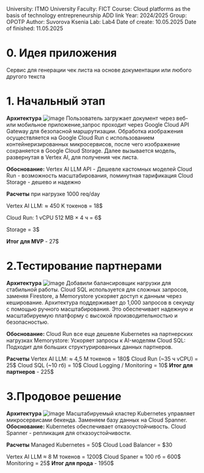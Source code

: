 University: ITMO University Faculty: FICT Course: Cloud platforms as the basis of technology entrepreneurship ADD link Year: 2024/2025 Group: OPOTP Author: Suvorova Ksenia Lab: Lab4 Date of create: 10.05.2025 Date of finished: 11.05.2025

# 0. Идея приложения
Сервис для генерации чек листа на основе документации или любого другого текста
# 1. Начальный этап
**Архитектура**
![image](https://github.com/user-attachments/assets/c7cc72cf-1c6f-4f14-8e9c-3aa0959bea29)
Пользователь загружает документ через веб- или мобильное приложение,запрос проходит через Google Cloud API Gateway для безопасной маршрутизации. Обработка изображения осуществляется на Google Cloud Run с использованием контейнеризированных микросервисов, после чего изображение сохраняется в Google Cloud Storage. Далее вызывается модель, развернутая в Vertex AI, для получения чек листа.

**Обоснование:**
Vertex AI LLM API - Дешевле кастомных моделей
Cloud Run - возможность масштабирования, поминутная тарификация
Cloud Storage - дешево и надежно

**Расчеты**
при нагрузке 1000 req/day

Vertex AI LLM: ≈ 450 K токенов = 18$

Cloud Run: 1 vCPU 512 MB × 4 ч = 6$

Storage = 3$

**Итог для MVP** - 27$

# 2.Тестирование партнерами
**Архитектура**
![image](https://github.com/user-attachments/assets/0687beb0-6e09-4d57-b50e-3ca8ef325c46)
Добавили балансировщик нагрузки для стабильной работы. Cloud SQL используется для сложных запросов, заменяя Firestore, а Memorystore ускоряет доступ к данным через кеширование. Архитектура поддерживает до 1,000 запросов в секунду с помощью ручного масштабирования. Это обеспечивает надежную и масштабируемую платформу с высокой производительностью и безопасностью.

**Обоснование:**
Cloud Run все еще дешевле Kubernetes на партнерских нагрузках
Memorystore: Ускоряет запросы к AI-моделям
Cloud SQL: Подходит для больших структурированных данных партнеров.

**Расчеты**
Vertex AI LLM: ≈ 4,5 M токенов = 180$
Cloud Run (~35 ч vCPU) = 25$
Cloud SQL (~10 гб) = 10$
Cloud Logging / Monitoring = 10$
**Итог для партнеров** - 225$

# 3.Продовое решение
**Архитектура**
![image](https://github.com/user-attachments/assets/542bf074-9832-4509-8992-2b8f14bf340a)
Масштабируемый кластер Kubernetes управляет микросервисами бекенда. Заменяем базу данных на Cloud Spanner. 
**Обоснование:**
Kubernetes обеспечивает отказоустойчивость. Cloud Spanner - репликация для отказоустойчивости.

**Расчеты**
Managed Kubernetes = 50$
Cloud Load Balancer = $30

Vertex AI LLM ≈ 8 M токенов = 1200$
Cloud Spaner ≈ 100 гб = 600$
Monitoring = 25$
**Итог для прода** - 1950$
